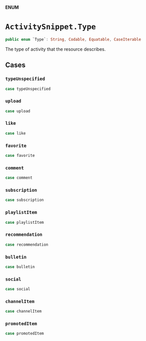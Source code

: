 **ENUM**

# `ActivitySnippet.Type`

```swift
public enum `Type`: String, Codable, Equatable, CaseIterable
```

The type of activity that the resource describes.

## Cases
### `typeUnspecified`

```swift
case typeUnspecified
```

### `upload`

```swift
case upload
```

### `like`

```swift
case like
```

### `favorite`

```swift
case favorite
```

### `comment`

```swift
case comment
```

### `subscription`

```swift
case subscription
```

### `playlistItem`

```swift
case playlistItem
```

### `recommendation`

```swift
case recommendation
```

### `bulletin`

```swift
case bulletin
```

### `social`

```swift
case social
```

### `channelItem`

```swift
case channelItem
```

### `promotedItem`

```swift
case promotedItem
```
